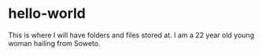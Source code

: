 # hello-world
This is where I will have folders and files stored at.
I am a 22 year old young woman hailing from Soweto.
